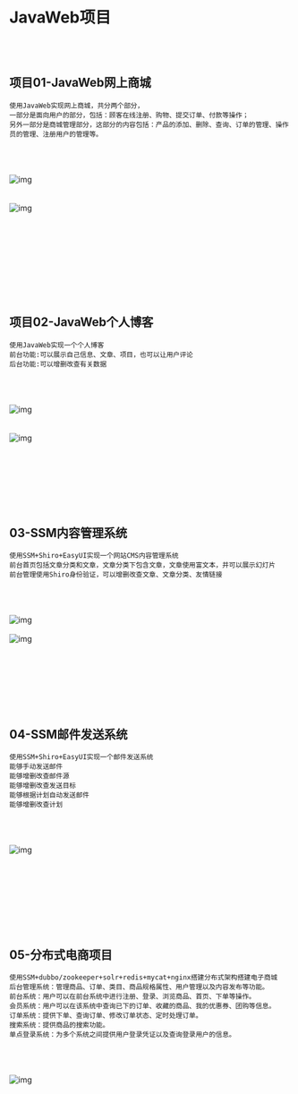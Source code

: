 # JavaWeb项目

<br><br>

## 项目01-JavaWeb网上商城
```
使用JavaWeb实现网上商城，共分两个部分，
一部分是面向用户的部分，包括：顾客在线注册、购物、提交订单、付款等操作；
另外一部分是商城管理部分，这部分的内容包括：产品的添加、删除、查询、订单的管理、操作员的管理、注册用户的管理等。
```
<br><br><br>
![img](https://github.com/luguanxing/JavaWeb-Apps/raw/master/01-JavaWeb%E7%BD%91%E4%B8%8A%E5%95%86%E5%9F%8E/pictures/index.jpg?raw=true)
<br><br><br>
![img](https://github.com/luguanxing/JavaWeb-Apps/raw/master/01-JavaWeb%E7%BD%91%E4%B8%8A%E5%95%86%E5%9F%8E/pictures/order.jpg?raw=true)
<br><br><br>

<br><br><br><br><br><br>

## 项目02-JavaWeb个人博客
```
使用JavaWeb实现一个个人博客
前台功能:可以展示自己信息、文章、项目，也可以让用户评论
后台功能:可以增删改查有关数据
```
<br><br><br>
![img](https://github.com/luguanxing/JavaWeb-Apps/raw/master/02-JavaWeb%E4%B8%AA%E4%BA%BA%E5%8D%9A%E5%AE%A2/pictures/4.jpg?raw=true)
<br><br><br>
![img](https://github.com/luguanxing/JavaWeb-Apps/raw/master/02-JavaWeb%E4%B8%AA%E4%BA%BA%E5%8D%9A%E5%AE%A2/pictures/e.jpg?raw=true)

<br><br><br><br><br><br>

## 03-SSM内容管理系统
```
使用SSM+Shiro+EasyUI实现一个网站CMS内容管理系统
前台首页包括文章分类和文章，文章分类下包含文章，文章使用富文本，并可以展示幻灯片
前台管理使用Shiro身份验证，可以增删改查文章、文章分类、友情链接
```
<br><br><br>
![img](https://github.com/luguanxing/JavaWeb-Apps/blob/master/03-SSM%E5%86%85%E5%AE%B9%E7%AE%A1%E7%90%86%E7%B3%BB%E7%BB%9F/pictures/01.jpg?raw=true)
<br/><br/>
![img](https://github.com/luguanxing/JavaWeb-Apps/blob/master/03-SSM%E5%86%85%E5%AE%B9%E7%AE%A1%E7%90%86%E7%B3%BB%E7%BB%9F/pictures/03.jpg?raw=true)

<br><br><br><br><br><br>

## 04-SSM邮件发送系统
```
使用SSM+Shiro+EasyUI实现一个邮件发送系统
能够手动发送邮件
能够增删改查邮件源
能够增删改查发送目标
能够根据计划自动发送邮件
能够增删改查计划
```
<br><br><br>
![img](https://github.com/luguanxing/JavaWeb-Apps/raw/master/04-SSM%E9%82%AE%E4%BB%B6%E5%8F%91%E9%80%81%E7%B3%BB%E7%BB%9F/pictures/1.jpg?raw=true)
<br/><br/>

<br><br><br><br><br><br>

## 05-分布式电商项目
```
使用SSM+dubbo/zookeeper+solr+redis+mycat+nginx搭建分布式架构搭建电子商城
后台管理系统：管理商品、订单、类目、商品规格属性、用户管理以及内容发布等功能。
前台系统：用户可以在前台系统中进行注册、登录、浏览商品、首页、下单等操作。
会员系统：用户可以在该系统中查询已下的订单、收藏的商品、我的优惠券、团购等信息。
订单系统：提供下单、查询订单、修改订单状态、定时处理订单。
搜索系统：提供商品的搜索功能。
单点登录系统：为多个系统之间提供用户登录凭证以及查询登录用户的信息。
```
<br><br><br>
![img](https://github.com/luguanxing/JavaWeb-Apps/blob/master/05-%E5%88%86%E5%B8%83%E5%BC%8F%E7%94%B5%E5%AD%90%E5%95%86%E5%9F%8E/pictures/jiagou.jpg?raw=true)
<br/><br/>

<br><br><br><br><br><br>


